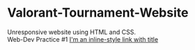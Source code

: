 # Valorant-Tournament-Website
Unresponsive website using HTML and CSS. <br> Web-Dev Practice #1
[I'm an inline-style link with title](https://www.google.com "Google's Homepage")
